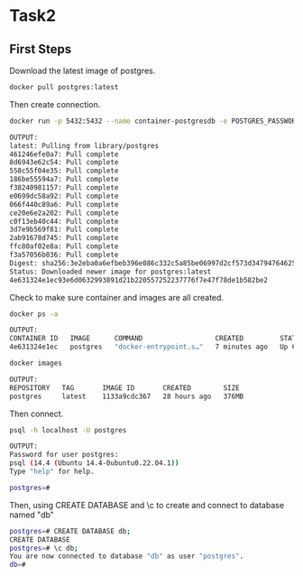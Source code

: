 # Task2



## First Steps

Download the latest image of postgres.

```bash
docker pull postgres:latest
```
Then create connection.
```bash
docker run -p 5432:5432 --name container-postgresdb -e POSTGRES_PASSWORD=root -d postgres

OUTPUT:
latest: Pulling from library/postgres
461246efe0a7: Pull complete 
8d6943e62c54: Pull complete 
558c55f04e35: Pull complete 
186be55594a7: Pull complete 
f38240981157: Pull complete 
e0699dc58a92: Pull complete 
066f440c89a6: Pull complete 
ce20e6e2a202: Pull complete 
c0f13eb40c44: Pull complete 
3d7e9b569f81: Pull complete 
2ab91678d745: Pull complete 
ffc80af02e8a: Pull complete 
f3a57056b036: Pull complete 
Digest: sha256:3e2eba0a6efbeb396e086c332c5a85be06997d2cf573d34794764625f405df4e
Status: Downloaded newer image for postgres:latest
4e631324e1ec93e6d0632993891d21b220557252237776f7e47f78de1b582be2

```
Check to make sure container and images are all created.
```bash
docker ps -a

OUTPUT:
CONTAINER ID   IMAGE      COMMAND                  CREATED         STATUS         PORTS                                       NAMES
4e631324e1ec   postgres   "docker-entrypoint.s…"   7 minutes ago   Up 6 minutes   0.0.0.0:5432->5432/tcp, :::5432->5432/tcp   container-postgresdb

```
```bash
docker images

OUTPUT:
REPOSITORY   TAG       IMAGE ID       CREATED        SIZE
postgres     latest    1133a9cdc367   28 hours ago   376MB

```
Then connect. 
```bash
psql -h localhost -U postgres

OUTPUT:
Password for user postgres: 
psql (14.4 (Ubuntu 14.4-0ubuntu0.22.04.1))
Type "help" for help.

postgres=# 
```
Then, using CREATE DATABASE and \c to create and connect to database named "db"
```bash
postgres=# CREATE DATABASE db;
CREATE DATABASE
postgres=# \c db; 
You are now connected to database "db" as user "postgres".
db=# 




```
